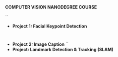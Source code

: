 __COMPUTER VISION NANODEGREE COURSE__

``
* **Project 1: Facial Keypoint Detection**

``
``
* **Project 2: Image Caption**
``
* **Project: Landmark Detection & Tracking (SLAM)**
